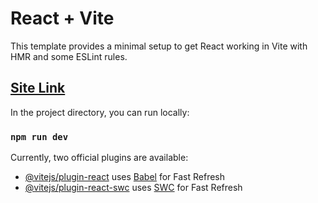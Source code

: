 # React + Vite

This template provides a minimal setup to get React working in Vite with HMR and some ESLint rules.

## [Site Link](https://precious-blini-82c542.netlify.app/)

In the project directory, you can run locally:

### `npm run dev`

Currently, two official plugins are available:

- [@vitejs/plugin-react](https://github.com/vitejs/vite-plugin-react/blob/main/packages/plugin-react/README.md) uses [Babel](https://babeljs.io/) for Fast Refresh
- [@vitejs/plugin-react-swc](https://github.com/vitejs/vite-plugin-react-swc) uses [SWC](https://swc.rs/) for Fast Refresh

